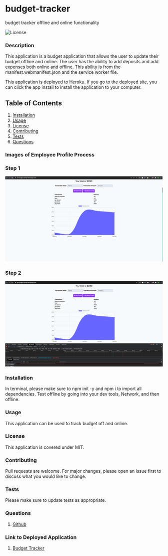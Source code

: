 # budget-tracker
budget tracker offline and online functionality


![License](https://img.shields.io/badge/License-MIT-yellow.svg)

### Description
This application is a budget application that allows the user to update their budget offline and online. The user has the ability to add deposits and add expenses both online and offline. This ability is from the manifest.webmanifest.json and the service worker file.


This application is deployed to Heroku. If you go to the deployed site, you can click the app install to install the application to your computer. 

    
## Table of Contents
1. [Installation](#installation)
2. [Usage](#usage)
3. [License](#license)
4. [Contributing](#contributing)
5. [Tests](#tests)
6. [Questions](#questions)

### Images of Employee Profile Process

### Step 1

![step 1](public/images_readme/step1.png)

### Step 2

![step 1](public/images_readme/step2.png)



### Installation
In terminal, please make sure to npm init -y and npm i to import all dependencies. Test offline by going into your dev tools, Network, and then offline.  

### Usage
This application can be used to track budget off and online. 

### License 

This application is covered under MIT.


### Contributing 
Pull requests are welcome. For major changes, please open an issue first to discuss what you would like to change.

### Tests
Please make sure to update tests as appropriate.


### Questions
1. [Github](https://github.com/nicoleremy95/budget-tracker)

### Link to Deployed Application
1. [Budget Tracker](https://ner-budget-tracker.herokuapp.com/)
    
     